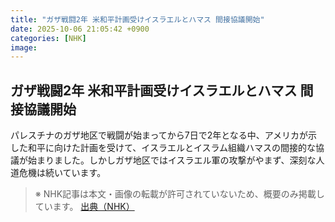 ```yaml
---
title: "ガザ戦闘2年 米和平計画受けイスラエルとハマス 間接協議開始"
date: 2025-10-06 21:05:42 +0900
categories: [NHK]
image: 
---
```

## ガザ戦闘2年 米和平計画受けイスラエルとハマス 間接協議開始

パレスチナのガザ地区で戦闘が始まってから7日で2年となる中、アメリカが示した和平に向けた計画を受けて、イスラエルとイスラム組織ハマスの間接的な協議が始まりました。しかしガザ地区ではイスラエル軍の攻撃がやまず、深刻な人道危機は続いています。

> ※ NHK記事は本文・画像の転載が許可されていないため、概要のみ掲載しています。
[出典（NHK）](http://www3.nhk.or.jp/news/html/20251007/k10014942901000.html)
